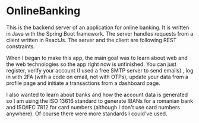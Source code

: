 # OnlineBanking


This is the backend server of an application for online banking. It is written in Java with the Spring Boot framework. The server handles requests from a client written in ReactJs. The server and the client are following REST constraints.

When I began to make this app, the main goal was to learn about web and the web technologies so the app right now is unfinished. You can just register, verify your account (I used a free SMTP server to send emails) , log in with 2FA (with a code on email, not with OTPs), update your data from a profile page and initiate a transactions from a dashboard page. 

I also wanted to learn about banks and how the account data is generated so I am using the ISO 13616 standard to generate IBANs for a romanian bank and ISO/IEC 7812 for card numbers (although I don't use card numbers anywhere). Of course there were more standards I could've used.
